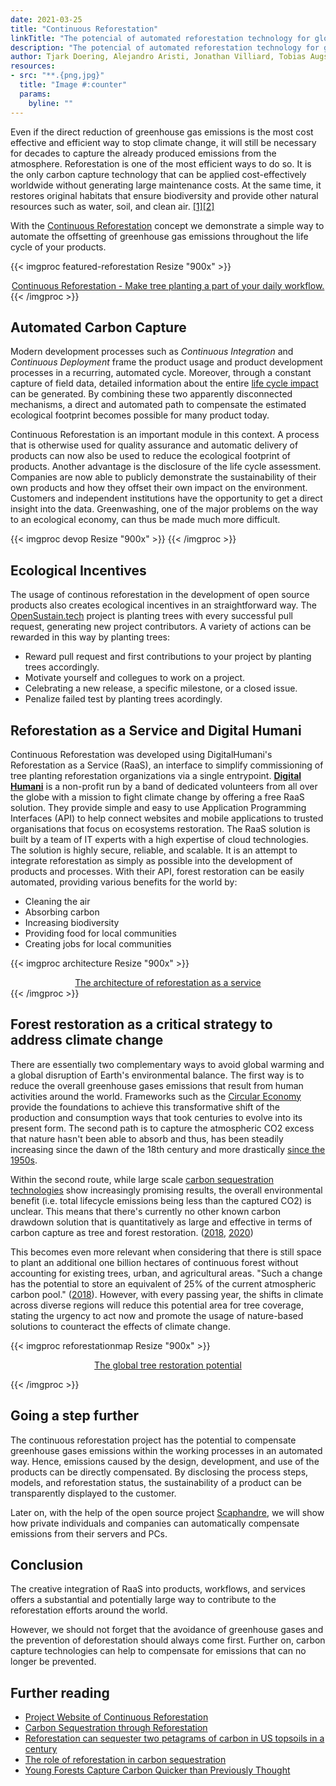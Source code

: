 ```yaml
---
date: 2021-03-25
title: "Continuous Reforestation"
linkTitle: "The potencial of automated reforestation technology for global large scale reforestation."
description: "The potencial of automated reforestation technology for global large scale reforestation."
author: Tjark Doering, Alejandro Aristi, Jonathan Villiard, Tobias Augspurger, Carl Scheller ([@protontypes](https://twitter.com/protontypes)) ([@Digital Humani](https://twitter.com/Digital_Humani))
resources:
- src: "**.{png,jpg}"
  title: "Image #:counter"  
  params:
    byline: ""
---
```


Even if the direct reduction of greenhouse gas emissions is the most cost effective and efficient way to stop climate change, it will still be necessary for decades to capture the already produced emissions from the atmosphere. Reforestation is one of the most efficient ways to do so. It is the only carbon capture technology that can be applied cost-effectively worldwide without generating large maintenance costs. At the same time, it restores original habitats that ensure biodiversity and provide other natural resources such as water, soil, and clean air. [[1]](https://www.climateaction.org/news/un_summit_sets_new_climate_finance_and_deforestation_targets)[[2]](https://www.theguardian.com/environment/2019/jul/04/planting-billions-trees-best-tackle-climate-crisis-scientists-canopy-emissions)

With the [Continuous Reforestation](https://github.com/protontypes/Continuous-Reforestation) concept we demonstrate a simple way to automate the offsetting of greenhouse gas emissions throughout the life cycle of your products.


{{< imgproc featured-reforestation Resize "900x" >}}
<div style="text-align: center; display: flex; align-items: center; flex-direction: column">
<a align="center" href="https://github.com/protontypes/continuous-reforestation">Continuous Reforestation - Make tree planting a part of your daily workflow.</a>
</div>
{{< /imgproc >}}

##  Automated Carbon Capture

Modern development processes such as *Continuous Integration* and *Continuous Deployment* frame the product usage and product development processes in a recurring, automated cycle. Moreover, through a constant capture of field data, detailed information about the entire [life cycle impact](https://en.wikipedia.org/wiki/Life-cycle_assessment) can be generated. By combining these two apparently disconnected mechanisms, a direct and automated path to compensate the estimated ecological footprint becomes possible for many product today. 

Continuous Reforestation is an important module in this context. A process that is otherwise used for quality assurance and automatic delivery of products can now also be used to reduce the ecological footprint of products. Another advantage is the disclosure of the life cycle assessment. Companies are now able to publicly demonstrate the sustainability of their own products and how they offset their own impact on the environment. Customers and independent institutions have the opportunity to get a direct insight into the data. Greenwashing, one of the major problems on the way to an ecological economy, can thus be made much more difficult.

{{< imgproc devop Resize "900x" >}}
{{< /imgproc >}}

## Ecological Incentives

The usage of continous reforestation in the development of open source products also creates ecological incentives in an straightforward way. The [OpenSustain.tech](https://opensustain.tech/) project is planting trees with every successful pull request, generating new project contributors. A variety of actions can be rewarded in this way by planting trees:

* Reward pull request and first contributions to your project by planting trees accordingly.
* Motivate yourself and collegues to work on a project.
* Celebrating a new release, a specific milestone, or a closed issue.
* Penalize failed test by planting trees acordingly. 

## Reforestation as a Service and Digital Humani

Continuous Reforestation was developed using DigitalHumani's Reforestation as a Service (RaaS), an interface to simplify commissioning of tree planting reforestation organizations via a single entrypoint. **[Digital Humani](https://digitalhumani.com/)** is a non-profit run by a band of dedicated volunteers from all over the globe with a mission to fight climate change by offering a free RaaS solution. They provide simple and easy to use Application Programming Interfaces (API) to help connect websites and mobile applications to trusted organisations that focus on ecosystems restoration. The RaaS solution is built by a team of IT experts with a high expertise of cloud technologies. The solution is highly secure, reliable, and scalable. It is an attempt to integrate reforestation as simply as possible into the development of products and processes. With their API, forest restoration can be easily automated, providing various benefits for the world by:

* Cleaning the air 
* Absorbing carbon 
* Increasing biodiversity 
* Providing food for local communities 
* Creating jobs for local communities 

{{< imgproc architecture Resize "900x" >}}
<div style="text-align: center; display: flex; align-items: center; flex-direction: column">
<a href="https://digitalhumani.com/">
The architecture of reforestation as a service
</a>
</div>
{{< /imgproc >}}


## Forest restoration as a critical strategy to address climate change 

There are essentially two complementary ways to avoid global warming and a global disruption of Earth's environmental balance. The first way is to reduce the overall greenhouse gases emissions that result from human activities around the world. Frameworks such as the [Circular Economy](https://en.wikipedia.org/wiki/Circular_economy) provide the foundations to achieve this transformative shift of the production and consumption ways that took centuries to evolve into its present form. The second path is to capture the atmospheric CO2 excess that nature hasn't been able to absorb and thus, has been steadily increasing since the dawn of the 18th century and more drastically [since the 1950s](https://en.wikipedia.org/wiki/Keeling_Curve).

Within the second route, while large scale [carbon sequestration technologies](https://en.wikipedia.org/wiki/Carbon_capture_and_storage) show increasingly promising results, the overall environmental benefit (i.e. total lifecycle emissions being less than the captured CO2) is unclear. This means that there's currently no other known carbon drawdown solution that is quantitatively as large and effective in terms of carbon capture as tree and forest restoration. ([2018](https://science.sciencemag.org/content/365/6448/76), [2020](https://science.sciencemag.org/content/368/6494/eabc8905))

This becomes even more relevant when considering that there is still space to plant an additional one billion hectares of continuous forest without accounting for existing trees, urban, and agricultural areas. "Such a change has the potential to store an equivalent of 25% of the current atmospheric carbon pool." ([2018](https://science.sciencemag.org/content/365/6448/76)). However, with every passing year, the shifts in climate across diverse regions will reduce this potential area for tree coverage, stating the urgency to act now and promote the usage of nature-based solutions to counteract the effects of climate change.

{{< imgproc reforestationmap Resize "900x" >}}

<div style="text-align: center; display: flex; align-items: center; flex-direction: column">
<a href="https://science.sciencemag.org/content/365/6448/76">
The global tree restoration potential
</a>
</div>

{{< /imgproc >}}

## Going a step further

The continuous reforestation project has the potential to compensate greenhouse gases emissions within the working processes in an automated way. Hence, emissions caused by the design, development, and use of the products can be directly compensated. By disclosing the process steps, models, and reforestation status, the sustainability of a product can be transparently displayed to the customer. 

Later on, with the help of the open source project [Scaphandre](https://github.com/hubblo-org/scaphandre), we will show how private individuals and companies can automatically compensate emissions from their servers and PCs.


## Conclusion
The creative integration of RaaS into products, workflows, and services offers a substantial and potentially large way to contribute to the reforestation efforts around the world. 

However, we should not forget that the avoidance of greenhouse gases and the prevention of deforestation should always come first. Further on, carbon capture technologies can help to compensate for emissions that can no longer be prevented.

## Further reading

* [Project Website of Continuous Reforestation](https://github.com/protontypes/continuous-reforestation)
* [Carbon Sequestration through Reforestation](https://semspub.epa.gov/work/HQ/176034.pdf)
* [Reforestation can sequester two petagrams of carbon in US topsoils in a century](https://www.pnas.org/content/pnas/115/11/2776.full.pdf)
* [The role of reforestation in carbon sequestration](https://www.fs.fed.us/nrs/pubs/jrnl/2018/nrs_2028_nave_002.pdf)
* [Young Forests Capture Carbon Quicker than Previously Thought](https://www.wri.org/blog/2020/09/carbon-sequestration-natural-forest-regrowth)
